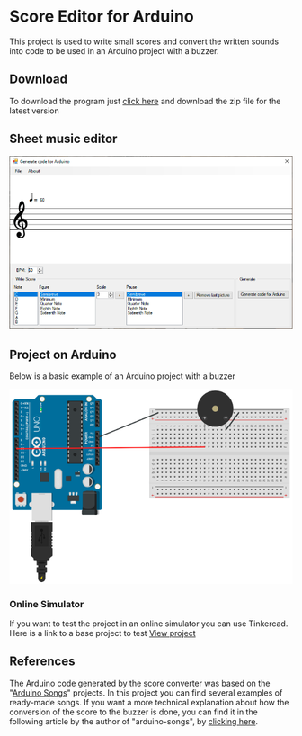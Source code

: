 # Score Editor for Arduino

This project is used to write small scores and convert the written sounds into code to be used in an Arduino project with a buzzer.

## Download
To download the program just [click here](https://github.com/jeihcio/sheet-music-to-buzzer-from-arduino/releases) and download the zip file for the latest version

## Sheet music editor

![editor](Readme/screen.png)

## Project on Arduino

Below is a basic example of an Arduino project with a buzzer

![arduino](Readme/arduino.png)

### Online Simulator

If you want to test the project in an online simulator you can use Tinkercad. Here is a link to a base project to test [View project](https://www.tinkercad.com/things/0m69whJNaFS-buzzer-test)

## References

The Arduino code generated by the score converter was based on the "[Arduino Songs](https://github.com/robsoncouto/arduino-songs/)" projects. In this project you can find several examples of ready-made songs. If you want a more technical explanation about how the conversion of the score to the buzzer is done, you can find it in the following article by the author of "arduino-songs", by [clicking here](https://dragaosemchama.com/2019/04/musicas-para-arduino-a-partir-da-partitura/).

